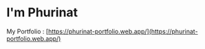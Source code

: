# I'm Phurinat
My Portfolio : [https://phurinat-portfolio.web.app/](https://phurinat-portfolio.web.app/)


